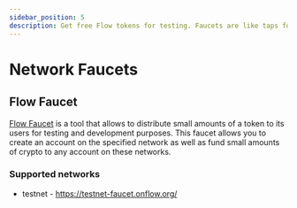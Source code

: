 ```yaml
---
sidebar_position: 5
description: Get free Flow tokens for testing. Faucets are like taps for tokens, useful for trying Flow without buying tokens.
---
```


# Network Faucets

## Flow Faucet
[Flow Faucet](https://testnet-faucet.onflow.org/) is a tool that allows to distribute small amounts of a token to its users for testing and development purposes. This faucet allows you to create an account on the specified network as well as fund small amounts of crypto to any account on these networks.

### Supported networks
- testnet - https://testnet-faucet.onflow.org/
